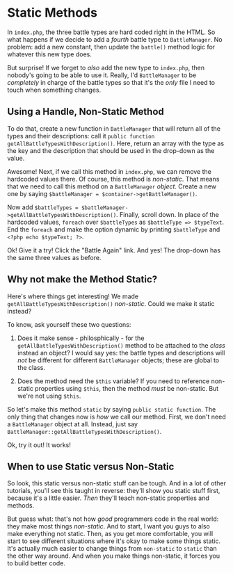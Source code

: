 # Static Methods

In `index.php`, the three battle types are hard coded right in the HTML. So what
happens if we decide to add a *fourth* battle type to `BattleManager`. No problem:
add a new constant, then update the `battle()` method logic for whatever this new
type does.

But surprise! If we forget to *also* add the new type to `index.php`, then nobody's
going to be able to use it. Really, I'd `BattleManager` to be *completely* in charge
of the battle types so that it's the *only* file I need to touch when something changes.

## Using a Handle, Non-Static Method

To do that, create a new function in `BattleManager` that will return all of the
types and their descriptions: call it `public function getAllBattleTypesWithDescription()`.
Here, return an array with the type as the key and the description that should be
used in the drop-down as the value.

Awesome! Next, if we call this method in `index.php`, we can remove the hardcoded
values there. Of course, this method is *non-static*. That means that we need to
call this method on a `BattleManager` *object*. Create a new one by saying
`$battleManager = $container->getBattleManager()`.

Now add `$battleTypes = $battleManager->getAllBattleTypesWithDescription()`. Finally,
scroll down. In place of the hardcoded values, `foreach` over `$battleTypes` as
`$battleType => $typeText`. End the `foreach` and make the option dynamic by printing
`$battleType` and `<?php echo $typeText; ?>`.

Ok! Give it a try! Click the "Battle Again" link. And yes! The drop-down has the
same three values as before.

## Why not make the Method Static?

Here's where things get interesting! We made `getAllBattleTypesWithDescription()`
*non-static*. Could we make it static instead?

To know, ask yourself these two questions:

1. Does it make sense - philosphically - for the `getAllBattleTypesWithDescription()`
   method to be attached to the *class* instead an object? I would say yes: the
   battle types and descriptions will *not* be different for different `BattleManager`
   objects; these are global to the class.

2. Does the method need the `$this` variable? If you need to reference non-static
   properties using `$this`, then the method *must* be non-static. But we're not
   using `$this`.

So let's make this method `static` by saying `public static function`. The only
thing that changes now is *how* we call our method. First, we don't need a `BattleManager`
object at all. Instead, just say `BattleManager::getAllBattleTypesWithDescription()`.

Ok, try it out! It works!

## When to use Static versus Non-Static

So look, this static versus non-static stuff can be tough. And in a lot of other
tutorials, you'll see this taught in reverse: they'll show you static stuff first,
because it's a little easier. *Then* they'll teach non-static properties and methods.

But guess what: that's not how *good* programmers code in the real world: they make
most things *non-static*. And to start, I want you guys to also make everything not
static. Then, as you get more comfortable, you will start to see different situations
where it's okay to make some things static. It's actually much easier to change things
from `non-static` to `static` than the other way around. And when you make things
non-static, it forces you to build better code.
